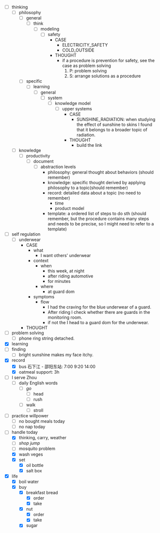 - [ ] thinking
    - [ ] philosophy
        - [ ] general
            - [ ] think
                - [ ] modeling
                    - [ ] safety
                        - CASE
                            - ELECTRICITY_SAFETY
                            - COLD_OUTSIDE
                        - THOUGHT
                            - if a procedure is prevention for safety, see the case as problem solving
                                1. P: problem solving
                                2. S: arrange solutions as a procedure
        - [ ] specific
            - [ ] learning
                - [ ] general
                    - [ ] system
                        - [ ] knowledge model
                            - [ ] upper systems
                                - CASE
                                    - SUNSHINE_RADIATION: when studying the effect of sunshine to skins I found that it belongs to a broader topic of radiation.
                                - THOUGHT
                                    - build the link
    - [ ] knowledge
        - [ ] productivity
            - [ ] document
                - [ ] abstraction levels
                    - philosophy: general thought about behaviors (should remember)
                    - knowledge: specific thought derived by applying philosophy to a topic(should remember)
                    - record: detailed data about a topic (no need to remember)
                        - time
                        - product model
                    - template: a ordered list of steps to do sth (should remember, but the procedure contains many steps and needs to be precise, so I might need to refer to a template)
- [ ] self regulation
    - [ ] underwear
        - CASE
            - what
                - I want others' underwear
            - context
                - when
                    - this week, at night
                    - after riding automotive
                    - for minutes
                - where
                    - at guard dom
            - symptoms
                - flow
                    - I had the craving for the blue underwear of a guard.
                    - After riding I check whether there are guards in the monitoring room.
                    - if not the I head to a guard dom for the underwear.
        - THOUGHT
- [ ] problem solving
    - [ ] phone ring string detached. 
- [x] learning
- [ ] finding
    - [ ] bright sunshine makes my face itchy.
- [x] record
    - [x] bus 石下江 - 邵阳东站: 7:00 9:20 14:00
    - [x] oatmeal support: 3h
- [ ] I serve Zhou
    - [ ] daily English words
        - [ ] *go*
            - [ ] head
            - [ ] rush
        - [ ] walk
            - [ ] stroll
- [ ] practice willpower
    - [ ] no bought meals today
    - [ ] no nap today
- [ ] handle today
    - [x] thinking, carry, weather
    - [ ] *shop jump*
    - [ ] mosquito problem
    - [x] wash veges
    - [x] set
        - [x] oil bottle
        - [x] salt box
- [x] life
    - [x] boil water
    - [x] buy
        - [x] breakfast bread
            - [x] order
            - [x] take
        - [x] nut
            - [x] order
            - [x] take
        - [x] sugar